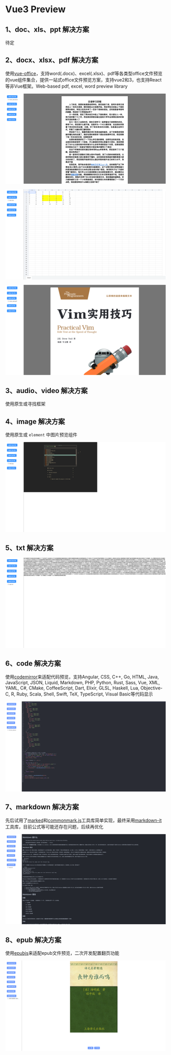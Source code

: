 # Vue3 Preview

## 1、doc、xls、ppt 解决方案

待定

## 2、docx、xlsx、pdf 解决方案

使用[vue-office](https://github.com/501351981/vue-office?tab=readme-ov-file)，支持word(.docx)、excel(.xlsx)、pdf等各类型office文件预览的vue组件集合，提供一站式office文件预览方案，支持vue2和3，也支持React等非Vue框架。Web-based pdf, excel, word preview library

![doc预览](assets/images/readme/docx.png)

![xls预览](assets/images/readme/xlsx.png)

![pdf预览](assets/images/readme/pdf.png)

## 3、audio、video 解决方案

使用原生或寻找框架

## 4、image 解决方案

使用原生或 `element` 中图片预览组件

![pic预览](assets/images/readme/pic.png)

## 5、txt 解决方案

![txt预览](assets/images/readme/txt.png)

## 6、code 解决方案

使用[codemirror](https://github.com/codemirror/dev/)来适配代码预览，支持Angular, CSS, C++, Go, HTML, Java, JavaScript, JSON, Liquid, Markdown, PHP, Python, Rust, Sass, Vue, XML, YAML, C#, CMake, CoffeeScript, Dart, Elixir, GLSL, Haskell, Lua, Objective-C, R, Ruby, Scala, Shell, Swift, TeX, TypeScript, Visual Basic等代码显示

![code预览](assets/images/readme/code.png)

## 7、markdown 解决方案

先后试用了[marked](https://github.com/markedjs/marked)和[commonmark.js](https://github.com/commonmark/commonmark.js)工具库简单实现，最终采用[markdown-it](https://github.com/markdown-it/markdown-it)工具库，目前公式等可能还存在问题，后续再优化

![markdown预览](assets/images/readme/md.png)

## 8、epub 解决方案

使用[epubjs](http://epubjs.org/documentation/0.3/)来适配epub文件预览，二次开发配置翻页功能

![epub预览](assets/images/readme/epub.png)
